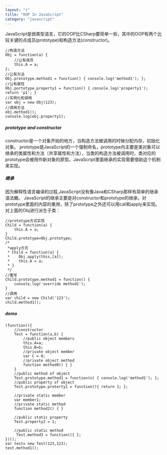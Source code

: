 ```yaml
---
layout: "z"
title: "OOP In JavaScript"
category: "javascript"
---
```


JavaScript是弱类型语言，它的OOP比CSharp要简单一些，其中的OOP有两个比较关键的点成员(prototype)和构造方法(constructor)。

    //构造方法
    Obj = function(a) {
        //公有成员
        this.A = a;
    };
    //公有方法
    Obj.prototype.method1 = function() { console.log('method1'); };
    //公有属性
    Obj.portotype.property1 = function() { console.log('property1'); return 'p1'; }
    //实例化和调用
    var obj = new Obj(123);
    //调用方法
    obj.method1();
    console.log(obj.property1);



##### prototype and constructor
constructor是一个对象开始的地方，当构造方法被调用的时候分配内存，初始化对象。
prototype是JavaScript的一个强制命名，prototype内主要是类对象可以继承的类属性和方法（共享属性和方法），当类的构造方法被调用时，类对应的prototype会被用作新对象的原型。JavaScript里面继承的实现需要借助这个机制来实现。

##### 继承
因为解释性语言编译的过程,JavaScript没有像Java和CSharp那样有简单的继承语法糖。
JavaScript的继承主要是对constructor和prototype的继承，对prototype里面的内容的重用，除了prototype之外还可以用call和apply来实现。
对上面的Obj进行派生子类：


    //prototype方式实现
    Child = function(a) {
        this.A = a;
    }
    Child.prototype=Obj.prototype;
    /*
     *apply方式
     * Child = function(a) {
     *    Obj.apply(this,[a]);
     *    this.A = a;
     * }
     */
    //重写
    Child.prototype.method1 = function() {
        console.log('override method1');
    }
    //调用
    var child = new Child('123');
    child.method1();


##### demo


    (function(){
        //constructor
        Test = function(a,b) {
            //public object members
            this.A=a;
            this.B=b;
            //private object member
            var C = 0;
            //private object method
            function method0() { }
        }
        //public method of object
        Test.prototype.method1 = function(n) { console.log('method1'); };
        //public property of object
        Test.prototype.proterty1 = function(){ return 1; };

        //private static member
        var member1;
        //private static method
        function method2() { }
        
        //public static property
        Test.property2 = 1; 
        
        //public static method
         Test.method3 = function(){ };
    })();
    var test= new Test(123,123);
    test.method1();
